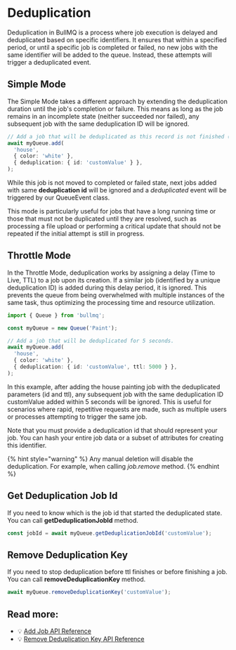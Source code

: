 # Deduplication

Deduplication in BullMQ is a process where job execution is delayed and deduplicated based on specific identifiers. It ensures that within a specified period, or until a specific job is completed or failed, no new jobs with the same identifier will be added to the queue. Instead, these attempts will trigger a deduplicated event.

## Simple Mode

The Simple Mode takes a different approach by extending the deduplication duration until the job's completion or failure. This means as long as the job remains in an incomplete state (neither succeeded nor failed), any subsequent job with the same deduplication ID will be ignored.

```typescript
// Add a job that will be deduplicated as this record is not finished (completed or failed).
await myQueue.add(
  'house',
  { color: 'white' },
  { deduplication: { id: 'customValue' } },
);
```

While this job is not moved to completed or failed state, next jobs added with same **deduplication id** will be ignored and a _deduplicated_ event will be triggered by our QueueEvent class.

This mode is particularly useful for jobs that have a long running time or those that must not be duplicated until they are resolved, such as processing a file upload or performing a critical update that should not be repeated if the initial attempt is still in progress.

## Throttle Mode

In the Throttle Mode, deduplication works by assigning a delay (Time to Live, TTL) to a job upon its creation. If a similar job (identified by a unique deduplication ID) is added during this delay period, it is ignored. This prevents the queue from being overwhelmed with multiple instances of the same task, thus optimizing the processing time and resource utilization.

```typescript
import { Queue } from 'bullmq';

const myQueue = new Queue('Paint');

// Add a job that will be deduplicated for 5 seconds.
await myQueue.add(
  'house',
  { color: 'white' },
  { deduplication: { id: 'customValue', ttl: 5000 } },
);
```

In this example, after adding the house painting job with the deduplicated parameters (id and ttl), any subsequent job with the same deduplication ID customValue added within 5 seconds will be ignored. This is useful for scenarios where rapid, repetitive requests are made, such as multiple users or processes attempting to trigger the same job.

Note that you must provide a deduplication id that should represent your job. You can hash your entire job data or a subset of attributes for creating this identifier.

{% hint style="warning" %}
Any manual deletion will disable the deduplication. For example, when calling _job.remove_ method.
{% endhint %}

## Get Deduplication Job Id

If you need to know which is the job id that started the deduplicated state. You can call **getDeduplicationJobId** method.

```typescript
const jobId = await myQueue.getDeduplicationJobId('customValue');
```

## Remove Deduplication Key

If you need to stop deduplication before ttl finishes or before finishing a job. You can call **removeDeduplicationKey** method.

```typescript
await myQueue.removeDeduplicationKey('customValue');
```

## Read more:

- 💡 [Add Job API Reference](https://api.docs.bullmq.io/classes/v5.Queue.html#add)
- 💡 [Remove Deduplication Key API Reference](https://api.docs.bullmq.io/classes/v5.Queue.html#removeDeduplicationKey)
